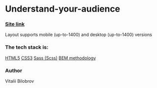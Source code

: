 # Understand-your-audience

### [Site link](http://example.com/ "Site link")

Layout supports mobile (up-to-1400) and desktop (up-to-1400) versions

### The tech stack is:
[HTML5](https://en.wikipedia.org/wiki/HTML5/ "HTML5")
[CSS3](https://en.wikipedia.org/wiki/CSS "CSS3")
[Sass (Scss)](https://sass-lang.com/ "Sass (Scss)")
[BEM methodology](https://en.bem.info/methodology/ "BEM methodology")

### Author
Vitalii Bilobrov